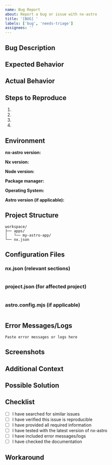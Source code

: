 ```yaml
---
name: Bug Report
about: Report a bug or issue with nx-astro
title: '[BUG] '
labels: ['bug', 'needs-triage']
assignees: ''
---
```


## Bug Description

<!-- A clear and concise description of what the bug is -->

## Expected Behavior

<!-- What you expected to happen -->

## Actual Behavior

<!-- What actually happened -->

## Steps to Reproduce

<!-- Steps to reproduce the behavior -->

1.
2.
3.
4.

## Environment

<!-- Please complete the following information -->

**nx-astro version:**

<!-- Run: npm list @geekvetica/nx-astro -->

**Nx version:**

<!-- Run: npx nx --version -->

**Node version:**

<!-- Run: node --version -->

**Package manager:**

<!-- npm, pnpm, or yarn -->

**Operating System:**

<!-- e.g., Windows 10, macOS 14, Ubuntu 22.04 -->

**Astro version (if applicable):**

<!-- Run: npm list astro -->

## Project Structure

<!-- Brief description of your project structure -->

```
workspace/
├── apps/
│   └── my-astro-app/
└── nx.json
```

## Configuration Files

<!-- Please share relevant configuration files -->

### nx.json (relevant sections)

```json

```

### project.json (for affected project)

```json

```

### astro.config.mjs (if applicable)

```json

```

## Error Messages/Logs

<!-- Include any error messages or relevant logs -->

```
Paste error messages or logs here
```

## Screenshots

<!-- If applicable, add screenshots to help explain your problem -->

## Additional Context

<!-- Add any other context about the problem here -->

## Possible Solution

<!-- Optional: Suggest a fix or reason for the bug -->

## Checklist

<!-- Mark completed items with an 'x' -->

- [ ] I have searched for similar issues
- [ ] I have verified this issue is reproducible
- [ ] I have provided all required information
- [ ] I have tested with the latest version of nx-astro
- [ ] I have included error messages/logs
- [ ] I have checked the documentation

## Workaround

<!-- Optional: If you found a workaround, please describe it here -->
